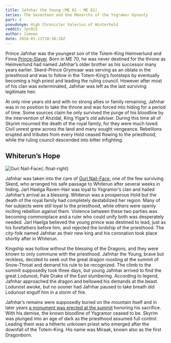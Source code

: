 ```yaml
---
title: Jafnhar the Young (ME 61 - ME 61)
series: The Seventeen and One Monarchs of the Ysgramor Dynasty
part: 4
pseudonym: High Chronicler Valerius of Winterhold
reddit: 7pn9i5
author: Jimeee
date: 2018-01-11T10:38:28Z
---
```


Prince Jafnhar was the youngest son of the Totem-King Heimverlund and Finna
[Prince-Slayer][0]. Born in ME 70, he was never destined for the throne as
Heimverlund had named Jafnhar’s older brother as his successor many years
earlier. Skerd-Prince Grymvaar was serving as an oblate in the priesthood and
was to follow in the Totem-King’s footsteps by eventually becoming a high priest
and leading the ruling council. However after most of his clan was exterminated,
Jafnhar was left as the last surviving legitimate heir.

At only nine years old and with no strong allies or family remaining, Jafnhar
was in no position to take the throne and was forced into hiding for a period of
time. Some sources claim he only survived the purge of his bloodline by the
intervention of Ahzidal, King Ylgar’s old adviser. During this time all of
Skyrim mourned the death of the royal family, for they were much loved. Civil
unrest grew across the land and many sought vengeance. Rebellions erupted and
tributes from every Hold ceased flowing to the priesthood, while the ruling
council descended into bitter infighting.

## Whiterun’s Hope

![Guri Nail-Face][1]{:.float-right}

Jafnhar was taken into the care of [Guri Nail-Face][1], one of the few surviving
Skerd, who arranged his safe passage to Whiterun after several weeks in hiding.
Jarl Haelga Raven-Hair was loyal to Ysgramor’s clan and hailed Jafnhar’s arrival
as a blessing. Whiterun was a prosperous Hold but the death of the royal family
had completely destabilized her region. Many of her subjects were still loyal to
the priesthood, while others were openly inciting rebellion against them.
Violence between these two parties was becoming commonplace and a ruler who
could unify both was desperately needed. Jarl Haelga believed the young prince
was destined to lead, just as his forefathers before him, and rejected the
lordship of the priesthood. The city-folk named Jafnhar as their new king and
his coronation took place shortly after in Whiterun.

Kingship was hollow without the blessing of the Dragons, and they were known to
only commune with the priesthood. Jafnhar the Young, brave but reckless, decided
to seek out the great dragon roosting at the summit of Snow-Throat and demand
his rule to be recognized. The climb to the summit supposedly took three days,
but young Jafnhar arrived to find the great Lodunost, Pale Drake of the East
slumbering. According to legend, Jafnhar approached the dragon and bellowed his
demands at the beast. Lodunost awoke, but no sooner had Jafnhar paused to take
breath did Lodunost engulf him in a storm of fire.

Jafnhar’s remains were supposedly buried on the mountain itself and in later
years [a monument was erected at the summit][2] honoring his sacrifice. With his
demise, the known bloodline of Ysgramor ceased to be. Skyrim was plunged into an
age of dark as the priesthood assumed full control. Leading them was a hitherto
unknown priest who emerged after the downfall of the Totem-King. His name was
Miraak, known also as the first Dragonborn.

[0]: https://en.uesp.net/wiki/Lore:Fall_of_the_Snow_Prince
[1]: ./7pn9i5/pge-guri-nail-face.jpg
[2]: https://en.uesp.net/wiki/Skyrim:Fire_Breath
